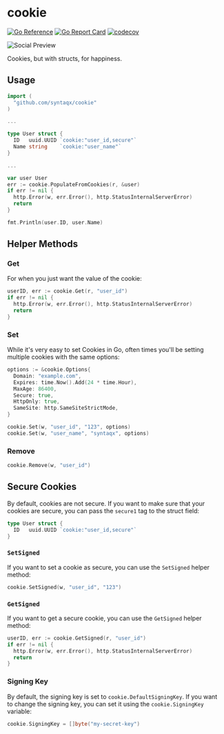 # cookie

[![Go Reference](https://pkg.go.dev/badge/github.com/syntaqx/cookie.svg)](https://pkg.go.dev/github.com/syntaqx/cookie)
[![Go Report Card](https://goreportcard.com/badge/github.com/syntaqx/cookie)](https://goreportcard.com/report/github.com/syntaqx/cookie)
[![codecov](https://codecov.io/gh/syntaqx/cookie/graph/badge.svg?token=2YEeUinfQe)](https://codecov.io/gh/syntaqx/cookie)

![Social Preview](./.github/repository-open-graph-template.png)

Cookies, but with structs, for happiness.

## Usage

```go
import (
  "github.com/syntaqx/cookie"
)

...

type User struct {
  ID   uuid.UUID `cookie:"user_id,secure"`
  Name string    `cookie:"user_name"`
}

...

var user User
err := cookie.PopulateFromCookies(r, &user)
if err != nil {
  http.Error(w, err.Error(), http.StatusInternalServerError)
  return
}

fmt.Println(user.ID, user.Name)
```

## Helper Methods

### Get

For when you just want the value of the cookie:

```go
userID, err := cookie.Get(r, "user_id")
if err != nil {
  http.Error(w, err.Error(), http.StatusInternalServerError)
  return
}
```

### Set

While it's very easy to set Cookies in Go, often times you'll be setting
multiple cookies with the same options:

```go
options := &cookie.Options{
  Domain: "example.com",
  Expires: time.Now().Add(24 * time.Hour),
  MaxAge: 86400,
  Secure: true,
  HttpOnly: true,
  SameSite: http.SameSiteStrictMode,
}

cookie.Set(w, "user_id", "123", options)
cookie.Set(w, "user_name", "syntaqx", options)
```

### Remove

```go
cookie.Remove(w, "user_id")
```

## Secure Cookies

By default, cookies are not secure. If you want to make sure that your cookies
are secure, you can pass the `secure1` tag to the struct field:

```go
type User struct {
  ID   uuid.UUID `cookie:"user_id,secure"`
}
```

### `SetSigned`

If you want to set a cookie as secure, you can use the `SetSigned` helper method:

```go
cookie.SetSigned(w, "user_id", "123")
```

### `GetSigned`

If you want to get a secure cookie, you can use the `GetSigned` helper method:

```go
userID, err := cookie.GetSigned(r, "user_id")
if err != nil {
  http.Error(w, err.Error(), http.StatusInternalServerError)
  return
}
```

### Signing Key

By default, the signing key is set to `cookie.DefaultSigningKey`. If you want to
change the signing key, you can set it using the `cookie.SigningKey` variable:

```go
cookie.SigningKey = []byte("my-secret-key")
```

